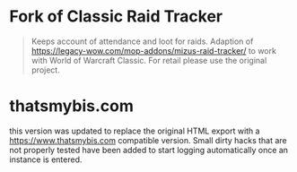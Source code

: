 # Fork of Classic Raid Tracker

> Keeps account of attendance and loot for raids. Adaption of https://legacy-wow.com/mop-addons/mizus-raid-tracker/ to work with World of Warcraft Classic. For retail please use the original project.

# thatsmybis.com
this version was updated to replace the original HTML export with a https://www.thatsmybis.com compatible version. Small dirty hacks that are not properly tested have been added to start logging automatically once an instance is entered.
